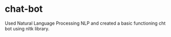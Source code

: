 # chat-bot
Used Natural Language Processing NLP and created a basic functioning cht bot using nltk library.
